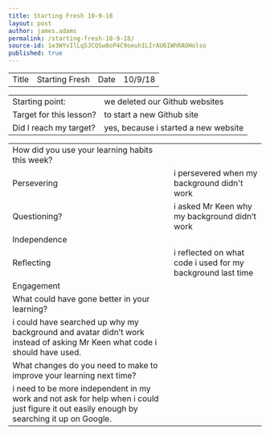 ```yaml
---
title: Starting Fresh 10-9-18
layout: post
author: james.adams
permalink: /starting-fresh-10-9-18/
source-id: 1e3WYvIlLq5JCQSw8oP4C9oeuhILIrAU6IWhRAOHolso
published: true
---
```

<table>
  <tr>
    <td>Title</td>
    <td>Starting Fresh</td>
    <td>Date</td>
    <td>10/9/18</td>
  </tr>
</table>


<table>
  <tr>
    <td>Starting point:</td>
    <td>we deleted our Github websites</td>
  </tr>
  <tr>
    <td>Target for this lesson?</td>
    <td>to start a new Github site</td>
  </tr>
  <tr>
    <td>Did I reach my target? </td>
    <td>yes, because i started a new website</td>
  </tr>
</table>


<table>
  <tr>
    <td>How did you use your learning habits this week?</td>
    <td></td>
  </tr>
  <tr>
    <td>Persevering</td>
    <td>i persevered when my background didn't work</td>
  </tr>
  <tr>
    <td>Questioning?</td>
    <td>i asked Mr Keen why my background didn’t work</td>
  </tr>
  <tr>
    <td>Independence</td>
    <td></td>
  </tr>
  <tr>
    <td>Reflecting</td>
    <td>i reflected on what code i used for my background last time</td>
  </tr>
  <tr>
    <td>Engagement</td>
    <td></td>
  </tr>
  <tr>
    <td>What could have gone better in your learning?</td>
    <td></td>
  </tr>
  <tr>
    <td>i could have searched up why my background and avatar didn’t work instead of asking Mr Keen what code i should have used.</td>
    <td></td>
  </tr>
  <tr>
    <td>What changes do you need to make to improve your learning next time?</td>
    <td></td>
  </tr>
  <tr>
    <td>i need to be more independent in my work and not ask for help when i could just figure it out easily enough by searching it up on Google.</td>
    <td></td>
  </tr>
</table>



